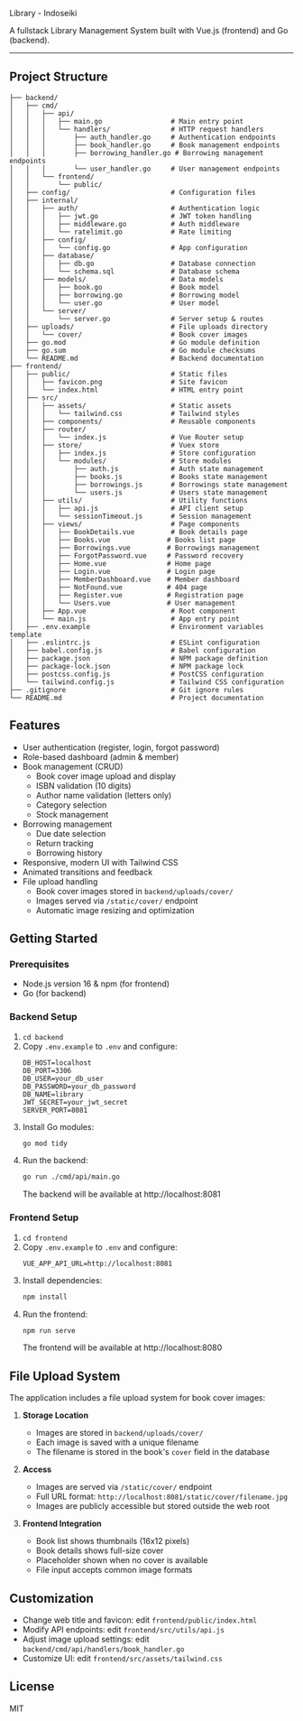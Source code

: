 Library - Indoseiki

A fullstack Library Management System built with Vue.js (frontend) and Go (backend).

---

## Project Structure ##

```
├── backend/
│   ├── cmd/
│   │   ├── api/
│   │   │   ├── main.go                 # Main entry point
│   │   │   └── handlers/               # HTTP request handlers
│   │   │       ├── auth_handler.go     # Authentication endpoints
│   │   │       ├── book_handler.go     # Book management endpoints
│   │   │       ├── borrowing_handler.go # Borrowing management endpoints
│   │   │       └── user_handler.go     # User management endpoints
│   │   └── frontend/
│   │       └── public/
│   ├── config/                         # Configuration files
│   ├── internal/
│   │   ├── auth/                       # Authentication logic
│   │   │   ├── jwt.go                  # JWT token handling
│   │   │   ├── middleware.go           # Auth middleware
│   │   │   └── ratelimit.go            # Rate limiting
│   │   ├── config/
│   │   │   └── config.go               # App configuration
│   │   ├── database/
│   │   │   ├── db.go                   # Database connection
│   │   │   └── schema.sql              # Database schema
│   │   ├── models/                     # Data models
│   │   │   ├── book.go                 # Book model
│   │   │   ├── borrowing.go            # Borrowing model
│   │   │   └── user.go                 # User model
│   │   └── server/
│   │       └── server.go               # Server setup & routes
│   ├── uploads/                        # File uploads directory
│   │   └── cover/                      # Book cover images
│   ├── go.mod                          # Go module definition
│   ├── go.sum                          # Go module checksums
│   └── README.md                       # Backend documentation
├── frontend/
│   ├── public/                         # Static files
│   │   ├── favicon.png                 # Site favicon
│   │   └── index.html                  # HTML entry point
│   ├── src/
│   │   ├── assets/                     # Static assets
│   │   │   └── tailwind.css            # Tailwind styles
│   │   ├── components/                 # Reusable components
│   │   ├── router/
│   │   │   └── index.js                # Vue Router setup
│   │   ├── store/                      # Vuex store
│   │   │   ├── index.js                # Store configuration
│   │   │   └── modules/                # Store modules
│   │   │       ├── auth.js             # Auth state management
│   │   │       ├── books.js            # Books state management
│   │   │       ├── borrowings.js       # Borrowings state management
│   │   │       └── users.js            # Users state management
│   │   ├── utils/                      # Utility functions
│   │   │   ├── api.js                  # API client setup
│   │   │   └── sessionTimeout.js       # Session management
│   │   ├── views/                      # Page components
│   │   │   ├── BookDetails.vue         # Book details page
│   │   │   ├── Books.vue              # Books list page
│   │   │   ├── Borrowings.vue         # Borrowings management
│   │   │   ├── ForgotPassword.vue     # Password recovery
│   │   │   ├── Home.vue               # Home page
│   │   │   ├── Login.vue              # Login page
│   │   │   ├── MemberDashboard.vue    # Member dashboard
│   │   │   ├── NotFound.vue           # 404 page
│   │   │   ├── Register.vue           # Registration page
│   │   │   └── Users.vue              # User management
│   │   ├── App.vue                     # Root component
│   │   └── main.js                     # App entry point
│   ├── .env.example                    # Environment variables template
│   ├── .eslintrc.js                    # ESLint configuration
│   ├── babel.config.js                 # Babel configuration
│   ├── package.json                    # NPM package definition
│   ├── package-lock.json               # NPM package lock
│   ├── postcss.config.js               # PostCSS configuration
│   └── tailwind.config.js              # Tailwind CSS configuration
├── .gitignore                          # Git ignore rules
└── README.md                           # Project documentation
```

## Features

- User authentication (register, login, forgot password)
- Role-based dashboard (admin & member)
- Book management (CRUD)
  - Book cover image upload and display
  - ISBN validation (10 digits)
  - Author name validation (letters only)
  - Category selection
  - Stock management
- Borrowing management
  - Due date selection
  - Return tracking
  - Borrowing history
- Responsive, modern UI with Tailwind CSS
- Animated transitions and feedback
- File upload handling
  - Book cover images stored in `backend/uploads/cover/`
  - Images served via `/static/cover/` endpoint
  - Automatic image resizing and optimization

## Getting Started

### Prerequisites
- Node.js version 16 & npm (for frontend)
- Go (for backend)

### Backend Setup
1. `cd backend`
2. Copy `.env.example` to `.env` and configure:
   ```
   DB_HOST=localhost
   DB_PORT=3306
   DB_USER=your_db_user
   DB_PASSWORD=your_db_password
   DB_NAME=library
   JWT_SECRET=your_jwt_secret
   SERVER_PORT=8081
   ```
3. Install Go modules:
   ```sh
   go mod tidy
   ```
4. Run the backend:
   ```sh
   go run ./cmd/api/main.go
   ```
   The backend will be available at http://localhost:8081

### Frontend Setup
1. `cd frontend`
2. Copy `.env.example` to `.env` and configure:
   ```
   VUE_APP_API_URL=http://localhost:8081
   ```
3. Install dependencies:
   ```sh
   npm install
   ```
4. Run the frontend:
   ```sh
   npm run serve
   ```
   The frontend will be available at http://localhost:8080

## File Upload System

The application includes a file upload system for book cover images:

1. **Storage Location**
   - Images are stored in `backend/uploads/cover/`
   - Each image is saved with a unique filename
   - The filename is stored in the book's `cover` field in the database

2. **Access**
   - Images are served via `/static/cover/` endpoint
   - Full URL format: `http://localhost:8081/static/cover/filename.jpg`
   - Images are publicly accessible but stored outside the web root

3. **Frontend Integration**
   - Book list shows thumbnails (16x12 pixels)
   - Book details shows full-size cover
   - Placeholder shown when no cover is available
   - File input accepts common image formats

## Customization

- Change web title and favicon: edit `frontend/public/index.html`
- Modify API endpoints: edit `frontend/src/utils/api.js`
- Adjust image upload settings: edit `backend/cmd/api/handlers/book_handler.go`
- Customize UI: edit `frontend/src/assets/tailwind.css`

## License

MIT 